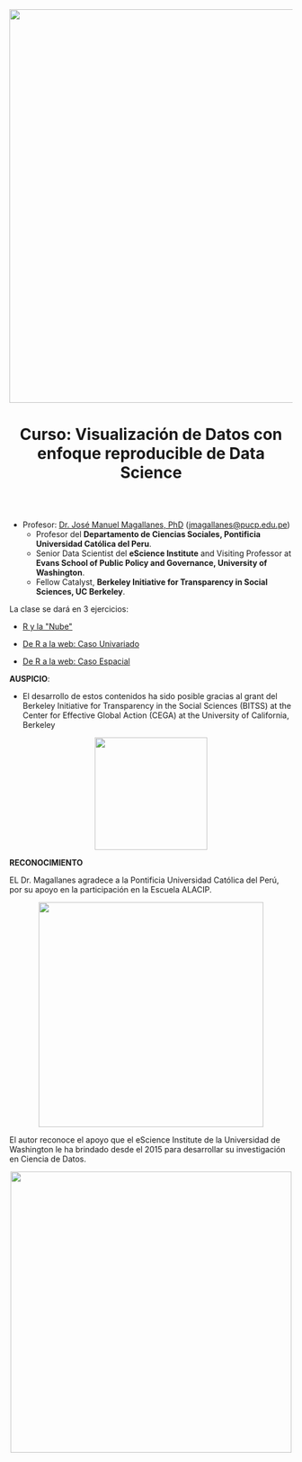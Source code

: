 <center><img src="http://alacip.org/wp-content/uploads/2014/03/logoEscalacip1.png" width="700"></center>


<center> <h1>Curso: Visualización de Datos con enfoque reproducible de Data Science</h1> </center>

<br></br>

* Profesor:  <a href="http://www.pucp.edu.pe/profesor/jose-manuel-magallanes/" target="_blank">Dr. José Manuel Magallanes, PhD</a> ([jmagallanes@pucp.edu.pe](mailto:jmagallanes@pucp.edu.pe))<br>
    - Profesor del **Departamento de Ciencias Sociales, Pontificia Universidad Católica del Peru**.<br>
    - Senior Data Scientist del **eScience Institute** and Visiting Professor at **Evans School of Public Policy and Governance, University of Washington**.<br>
    - Fellow Catalyst, **Berkeley Initiative for Transparency in Social Sciences, UC Berkeley**.


La clase se dará en 3 ejercicios:

* <a href="http://rpubs.com/jmagallanes/dataviz1" target="_blank">R y la "Nube"</a>

* <a href="http://rpubs.com/jmagallanes/dataviz2" target="_blank">De R a la web: Caso Univariado</a>

* <a href="http://rpubs.com/jmagallanes/dataviz2" target="_blank">De R a la web: Caso Espacial</a>



**AUSPICIO**: 

* El desarrollo de estos contenidos ha sido posible gracias al grant del Berkeley Initiative for Transparency in the Social Sciences (BITSS) at the Center for Effective Global Action (CEGA) at the University of California, Berkeley


<center>
<img src="https://www.bitss.org/wp-content/uploads/2015/07/bitss-55a55026v1_site_icon.png" style="width: 200px;"/>
</center>



**RECONOCIMIENTO**


EL Dr. Magallanes agradece a la Pontificia Universidad Católica del Perú, por su apoyo en la participación en la Escuela ALACIP.

<center>
<img src="https://dci.pucp.edu.pe/wp-content/uploads/2014/02/Logotipo_colores-290x145.jpg" style="width: 400px;"/>
</center>


El autor reconoce el apoyo que el eScience Institute de la Universidad de Washington le ha brindado desde el 2015 para desarrollar su investigación en Ciencia de Datos.

<center>
<img src="https://escience.washington.edu/wp-content/uploads/2015/10/eScience_Logo_HR.png" style="width: 500px;"/>
</center>
